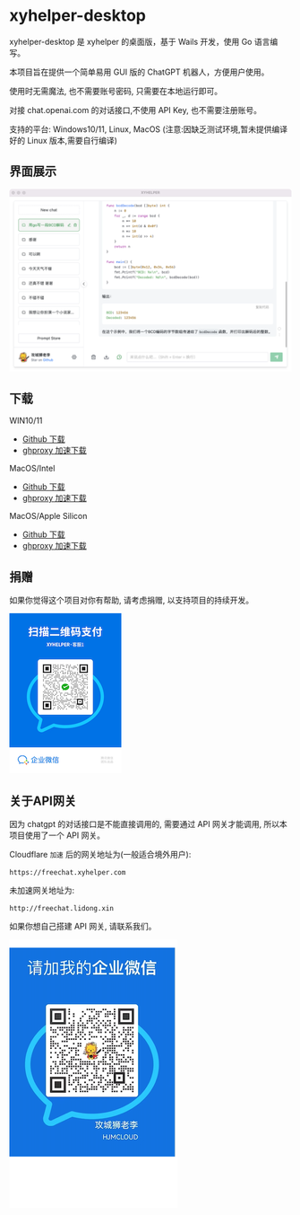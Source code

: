# xyhelper-desktop

xyhelper-desktop 是 xyhelper 的桌面版，基于 Wails 开发，使用 Go 语言编写。

本项目旨在提供一个简单易用 GUI 版的 ChatGPT 机器人，方便用户使用。

使用时无需魔法, 也不需要账号密码, 只需要在本地运行即可。

对接 chat.openai.com 的对话接口,不使用 API Key, 也不需要注册账号。

支持的平台: Windows10/11, Linux, MacOS (注意:因缺乏测试环境,暂未提供编译好的 Linux 版本,需要自行编译)

## 界面展示

![界面展示](./docs/demo.png)

## 下载

WIN10/11

- [Github 下载](https://github.com/xyhelper/xyhelper-desktop/releases/latest/download/xyhelper-windows-amd64.zip)
- [ghproxy 加速下载](https://ghproxy.com/github.com/xyhelper/xyhelper-desktop/releases/latest/download/xyhelper-windows-amd64.zip)

MacOS/Intel

- [Github 下载](https://github.com/xyhelper/xyhelper-desktop/releases/latest/download/xyhelper-darwin-amd64.zip)
- [ghproxy 加速下载](https://ghproxy.com/github.com/xyhelper/xyhelper-desktop/releases/latest/download/xyhelper-darwin-amd64.zip)

MacOS/Apple Silicon

- [Github 下载](https://github.com/xyhelper/xyhelper-desktop/releases/latest/download/xyhelper-darwin-arm64.zip)
- [ghproxy 加速下载](https://ghproxy.com/github.com/xyhelper/xyhelper-desktop/releases/latest/download/xyhelper-darwin-arm64.zip)

## 捐赠

如果你觉得这个项目对你有帮助, 请考虑捐赠, 以支持项目的持续开发。

![Donate](./frontend/public/donate.jpg)

## 关于API网关

因为 chatgpt 的对话接口是不能直接调用的, 需要通过 API 网关才能调用, 所以本项目使用了一个 API 网关。

Cloudflare `加速` 后的网关地址为(一般适合境外用户):

```
https://freechat.xyhelper.com
```
未加速网关地址为:

```
http://freechat.lidong.xin
```
如果你想自己搭建 API 网关, 请联系我们。

![wechat](./docs/wechat.png)